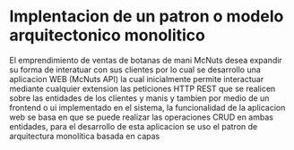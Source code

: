# Implentacion de un patron o modelo arquitectonico monolitico

El emprendimiento de ventas de botanas de mani McNuts desea expandir su forma de interatuar con sus clientes por lo cual se desarrollo una aplicacion WEB (McNuts API) la cual inicialmente permite interactuar mediante cualquier extension las peticiones HTTP REST que se realicen sobre las entidades de los clientes y manis y tambien por medio de un frontend o ui implementado en el sistema, la funcionalidad de la aplicacion web se basa en que se puede realizar las operaciones CRUD en ambas entidades, para el desarrollo de esta aplicacion se uso el patron de arquitectura monolítica basada en capas
